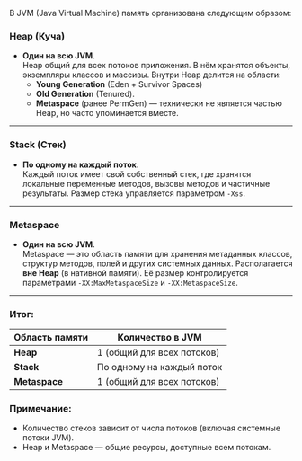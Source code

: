В JVM (Java Virtual Machine) память организована следующим образом:

### **Heap (Куча)**
- **Один на всю JVM**.  
  Heap общий для всех потоков приложения. В нём хранятся объекты, экземпляры классов и массивы. Внутри Heap делится на области:
    - **Young Generation** (Eden + Survivor Spaces)
    - **Old Generation** (Tenured).
    - **Metaspace** (ранее PermGen) — технически не является частью Heap, но часто упоминается вместе.

---

### **Stack (Стек)**
- **По одному на каждый поток**.  
  Каждый поток имеет свой собственный стек, где хранятся локальные переменные методов, вызовы методов и частичные результаты. Размер стека управляется параметром `-Xss`.

---

### **Metaspace**
- **Один на всю JVM**.  
  Metaspace — это область памяти для хранения метаданных классов, структур методов, полей и других системных данных. Располагается **вне Heap** (в нативной памяти). Её размер контролируется параметрами `-XX:MaxMetaspaceSize` и `-XX:MetaspaceSize`.

---

### Итог:
| Область памяти   | Количество в JVM       |
|------------------|------------------------|
| **Heap**         | 1 (общий для всех потоков) |
| **Stack**        | По одному на каждый поток  |
| **Metaspace**    | 1 (общий для всех потоков) |

### Примечание:
- Количество стеков зависит от числа потоков (включая системные потоки JVM).
- Heap и Metaspace — общие ресурсы, доступные всем потокам.